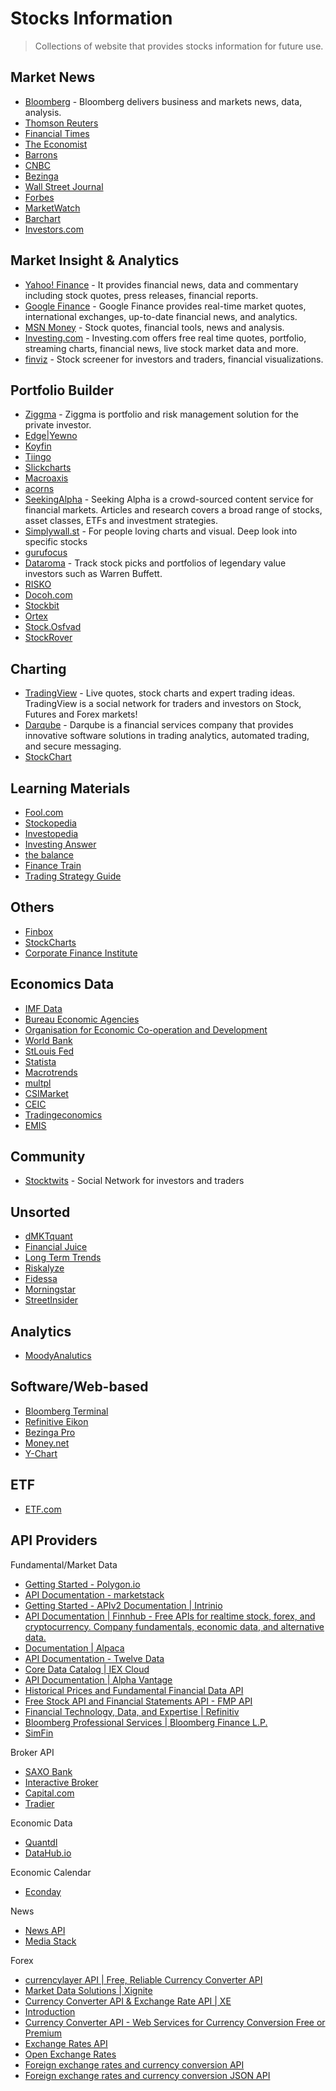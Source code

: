 # Stocks Information

 > Collections of website that provides stocks information for future use.

## Market News

* [Bloomberg](https://www.bloomberg.com/markets/stocks) - Bloomberg delivers business and markets news, data, analysis.
* [Thomson Reuters](https://www.reuters.com/markets)
* [Financial Times](https://www.ft.com/)
* [The Economist](https://www.economist.com/)
* [Barrons](https://www.barrons.com/)
* [CNBC](https://www.cnbc.com/markets/)
* [Bezinga](https://www.benzinga.com/markets)
* [Wall Street Journal](https://www.wsj.com/news/markets)
* [Forbes](https://www.forbes.com/)
* [MarketWatch](https://www.marketwatch.com/investing/stocks)
* [Barchart](https://www.barchart.com/)
* [Investors.com](https://newhome.investors.com/)

## Market Insight & Analytics

* [Yahoo! Finance](https://finance.yahoo.com/) - It provides financial news, data and commentary including stock quotes, press releases, financial reports.
* [Google Finance](https://www.google.com/finance) - Google Finance provides real-time market quotes, international exchanges, up-to-date financial news, and analytics.
* [MSN Money](https://www.msn.com/en-my/money) - Stock quotes, financial tools, news and analysis.
* [Investing.com](https://www.investing.com/) - Investing.com offers free real time quotes, portfolio, streaming charts, financial news, live stock market data and more.
* [finviz](https://finviz.com/) - Stock screener for investors and traders, financial visualizations.

## Portfolio Builder

* [Ziggma](https://ziggma.com/) - Ziggma is portfolio and risk management solution for the private investor.
* [Edge|Yewno](https://edge.yewno.com/)
* [Koyfin](https://www.koyfin.com/data-coverage/stocks/)
* [Tiingo](https://www.tiingo.com/)
* [Slickcharts](https://www.slickcharts.com/)
* [Macroaxis](https://www.macroaxis.com/)
* [acorns](https://www.acorns.com/invest/)
* [SeekingAlpha](https://seekingalpha.com/screeners) - Seeking Alpha is a crowd-sourced content service for financial markets. Articles and research covers a broad range of stocks, asset classes, ETFs and investment strategies.
* [Simplywall.st](https://simplywall.st) - For people loving charts and visual. Deep look into specific stocks
* [gurufocus](https://www.gurufocus.com/screener?name=Full%20Stock%20List&id=42619)
* [Dataroma](https://www.dataroma.com/m/home.php) - Track stock picks and portfolios of legendary value investors such as Warren Buffett.
* [RISKO](http://www.risk-o.com/)
* [Docoh.com](https://www.docoh.com/)
* [Stockbit](https://my.stockbit.com/)
* [Ortex](https://www.ortex.com/)
* [Stock.Osfvad](http://stock.osfvad.com/)
* [StockRover](https://www.stockrover.com/)

## Charting

* [TradingView](https://www.tradingview.com/) - Live quotes, stock charts and expert trading ideas. TradingView is a social network for traders and investors on Stock, Futures and Forex markets!
* [Darqube](https://darqube.com/) - Darqube is a financial services company that provides innovative software solutions in trading analytics, automated trading, and secure messaging.
* [StockChart](https://stockcharts.com/)

## Learning Materials

* [Fool.com](https://www.fool.com/)
* [Stockopedia](https://www.stockopedia.com/)
* [Investopedia](https://www.investopedia.com/)
* [Investing Answer](https://investinganswers.com/)
* [the balance](https://www.thebalance.com/)
* [Finance Train](https://financetrain.com/)
* [Trading Strategy Guide](https://tradingstrategyguides.com/)

## Others

* [Finbox](https://finbox.com/)
* [StockCharts](https://stockcharts.com/)
* [Corporate Finance Institute](https://corporatefinanceinstitute.com/)

## Economics Data

* [IMF Data](imf.org/en/Data)
* [Bureau Economic Agencies](https://www.bea.gov/)
* [Organisation for Economic Co-operation and Development](https://data.oecd.org/)
* [World Bank](https://data.worldbank.org/)
* [StLouis Fed](https://fred.stlouisfed.org/release?rid=239)
* [Statista](https://www.statista.com/)
* [Macrotrends](https://www.macrotrends.net/)
* [multpl](https://www.multpl.com/cpi)
* [CSIMarket](https://csimarket.com/)
* [CEIC](https://www.ceicdata.com/en)
* [Tradingeconomics](https://tradingeconomics.com/indicators)
* [EMIS](https://www.emis.com/)

## Community

* [Stocktwits](https://stocktwits.com/) -  Social Network for investors and traders

## Unsorted

* [dMKTquant](https://github.com/dMLTquant/awesome_investing)
* [Financial Juice](https://www.financialjuice.com/home) 
* [Long Term Trends](https://www.longtermtrends.net/) 
* [Riskalyze](https://www.riskalyze.com/advisors)  
* [Fidessa](https://iongroup.com/ion-markets/eq/fidessa/)
* [Morningstar](https://www.morningstar.com/products)
* [StreetInsider](https://www.streetinsider.com/)

## Analytics

* [MoodyAnalutics](https://www.moodysanalytics.com/)

## Software/Web-based

* [Bloomberg Terminal](https://www.bloomberg.com/terminal)
* [Refinitive Eikon](https://eikon.thomsonreuters.com/index.html)
* [Bezinga Pro](https://pro.benzinga.com/login/?gspk=&gsxid=07Fic7yj36KN)
* [Money.net](https://www.money.net/)
* [Y-Chart](https://ycharts.com/)

## ETF

* [ETF.com](https://www.etf.com/)

## API Providers

Fundamental/Market Data

* [Getting Started - Polygon.io](https://polygon.io/docs/getting-started)
* [API Documentation - marketstack](https://marketstack.com/documentation)
* [Getting Started - APIv2 Documentation | Intrinio](https://docs.intrinio.com/documentation/api_v2/getting_started)
* [API Documentation | Finnhub - Free APIs for realtime stock, forex, and cryptocurrency. Company fundamentals, economic data, and alternative data.](https://finnhub.io/docs/api)
* [Documentation | Alpaca](https://alpaca.markets/docs/)
* [API Documentation - Twelve Data](https://twelvedata.com/docs#getting-started)
* [Core Data Catalog | IEX Cloud](https://iexcloud.io/core-data-catalog/)
* [API Documentation | Alpha Vantage](https://www.alphavantage.co/documentation/)
* [Historical Prices and Fundamental Financial Data API](https://eodhistoricaldata.com/)
* [Free Stock API and Financial Statements API - FMP API](https://financialmodelingprep.com/developer/docs/)
* [Financial Technology, Data, and Expertise | Refinitiv](https://www.refinitiv.com/en)
* [Bloomberg Professional Services | Bloomberg Finance L.P.](https://www.bloomberg.com/professional/)
* [SimFin](https://github.com/SimFin)
  
Broker API

* [SAXO Bank](https://www.developer.saxo/openapi/learn)
* [Interactive Broker](https://www.interactivebrokers.com/en/index.php?f=14193)
* [Capital.com](https://capital.com/trading/platform/)
* [Tradier](https://tradier.com/products/market-data-api)

Economic Data

* [Quantdl](https://www.quandl.com/search)
* [DataHub.io](https://datahub.io/search)

Economic Calendar

* [Econday](https://global-premium.econoday.com/byweek.asp?cust=global-premium)

News

* [News API](https://newsapi.org/docs)
* [Media Stack](https://mediastack.com/documentation)

Forex

* [currencylayer API | Free, Reliable Currency Converter API](https://currencylayer.com/)
* [Market Data Solutions | Xignite](https://www.xignite.com/)
* [Currency Converter API & Exchange Rate API | XE](https://www.xe.com/xecurrencydata/)
* [Introduction](https://developer.oanda.com/rest-live-v20/introduction/)
* [Currency Converter API - Web Services for Currency Conversion Free or Premium](https://www.currencyconverterapi.com/)
* [Exchange Rates API](https://exchangeratesapi.io/)
* [Open Exchange Rates](https://openexchangerates.org/)
* [Foreign exchange rates and currency conversion API](https://fixer.io/)
* [Foreign exchange rates and currency conversion JSON API](https://fcsapi.com/)